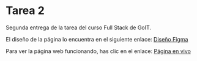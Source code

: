 # Tarea 2

Segunda entrega de la tarea del curso Full Stack de GoIT.

El diseño de la página lo encuentra en el siguiente enlace: [Diseño Figma](https://www.figma.com/file/PbLsPaq3rqdlmDubktEo3F/Web-Studio-Project?type=design&node-id=1-94&mode=design&t=V8sIsLphie4WZKYM-0)

Para ver la página web funcionando, has clic en el enlace: [Página en vivo](https://jonathanpabon-dev.github.io/goit-markup-hw-02/)
